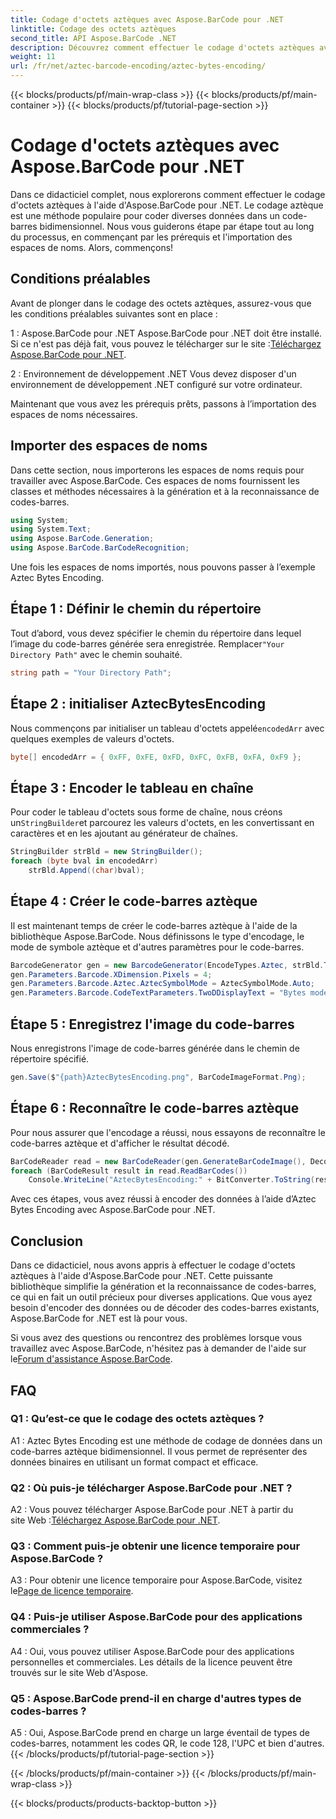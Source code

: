 ```yaml
---
title: Codage d'octets aztèques avec Aspose.BarCode pour .NET
linktitle: Codage des octets aztèques
second_title: API Aspose.BarCode .NET
description: Découvrez comment effectuer le codage d'octets aztèques avec Aspose.BarCode pour .NET. Guide étape par étape, prérequis et exemples de code inclus.
weight: 11
url: /fr/net/aztec-barcode-encoding/aztec-bytes-encoding/
---
```


{{< blocks/products/pf/main-wrap-class >}}
{{< blocks/products/pf/main-container >}}
{{< blocks/products/pf/tutorial-page-section >}}

# Codage d'octets aztèques avec Aspose.BarCode pour .NET

Dans ce didacticiel complet, nous explorerons comment effectuer le codage d'octets aztèques à l'aide d'Aspose.BarCode pour .NET. Le codage aztèque est une méthode populaire pour coder diverses données dans un code-barres bidimensionnel. Nous vous guiderons étape par étape tout au long du processus, en commençant par les prérequis et l'importation des espaces de noms. Alors, commençons!

## Conditions préalables

Avant de plonger dans le codage des octets aztèques, assurez-vous que les conditions préalables suivantes sont en place :

1 : Aspose.BarCode pour .NET
 Aspose.BarCode pour .NET doit être installé. Si ce n'est pas déjà fait, vous pouvez le télécharger sur le site :[Téléchargez Aspose.BarCode pour .NET](https://releases.aspose.com/barcode/net/).

2 : Environnement de développement .NET
Vous devez disposer d'un environnement de développement .NET configuré sur votre ordinateur.

Maintenant que vous avez les prérequis prêts, passons à l’importation des espaces de noms nécessaires.

## Importer des espaces de noms

Dans cette section, nous importerons les espaces de noms requis pour travailler avec Aspose.BarCode. Ces espaces de noms fournissent les classes et méthodes nécessaires à la génération et à la reconnaissance de codes-barres.

```csharp
using System;
using System.Text;
using Aspose.BarCode.Generation;
using Aspose.BarCode.BarCodeRecognition;
```

Une fois les espaces de noms importés, nous pouvons passer à l’exemple Aztec Bytes Encoding.


## Étape 1 : Définir le chemin du répertoire

 Tout d’abord, vous devez spécifier le chemin du répertoire dans lequel l’image du code-barres générée sera enregistrée. Remplacer`"Your Directory Path"` avec le chemin souhaité.

```csharp
string path = "Your Directory Path";
```

## Étape 2 : initialiser AztecBytesEncoding

 Nous commençons par initialiser un tableau d'octets appelé`encodedArr` avec quelques exemples de valeurs d'octets.

```csharp
byte[] encodedArr = { 0xFF, 0xFE, 0xFD, 0xFC, 0xFB, 0xFA, 0xF9 };
```

## Étape 3 : Encoder le tableau en chaîne

 Pour coder le tableau d'octets sous forme de chaîne, nous créons un`StringBuilder`et parcourez les valeurs d'octets, en les convertissant en caractères et en les ajoutant au générateur de chaînes.

```csharp
StringBuilder strBld = new StringBuilder();
foreach (byte bval in encodedArr)
    strBld.Append((char)bval);
```

## Étape 4 : Créer le code-barres aztèque

Il est maintenant temps de créer le code-barres aztèque à l'aide de la bibliothèque Aspose.BarCode. Nous définissons le type d'encodage, le mode de symbole aztèque et d'autres paramètres pour le code-barres.

```csharp
BarcodeGenerator gen = new BarcodeGenerator(EncodeTypes.Aztec, strBld.ToString());
gen.Parameters.Barcode.XDimension.Pixels = 4;
gen.Parameters.Barcode.Aztec.AztecSymbolMode = AztecSymbolMode.Auto;
gen.Parameters.Barcode.CodeTextParameters.TwoDDisplayText = "Bytes mode";
```

## Étape 5 : Enregistrez l'image du code-barres

Nous enregistrons l'image de code-barres générée dans le chemin de répertoire spécifié.

```csharp
gen.Save($"{path}AztecBytesEncoding.png", BarCodeImageFormat.Png);
```

## Étape 6 : Reconnaître le code-barres aztèque

Pour nous assurer que l'encodage a réussi, nous essayons de reconnaître le code-barres aztèque et d'afficher le résultat décodé.

```csharp
BarCodeReader read = new BarCodeReader(gen.GenerateBarCodeImage(), DecodeType.Aztec);
foreach (BarCodeResult result in read.ReadBarCodes())
    Console.WriteLine("AztecBytesEncoding:" + BitConverter.ToString(result.CodeBytes));
```

Avec ces étapes, vous avez réussi à encoder des données à l’aide d’Aztec Bytes Encoding avec Aspose.BarCode pour .NET.

## Conclusion

Dans ce didacticiel, nous avons appris à effectuer le codage d'octets aztèques à l'aide d'Aspose.BarCode pour .NET. Cette puissante bibliothèque simplifie la génération et la reconnaissance de codes-barres, ce qui en fait un outil précieux pour diverses applications. Que vous ayez besoin d'encoder des données ou de décoder des codes-barres existants, Aspose.BarCode for .NET est là pour vous.

Si vous avez des questions ou rencontrez des problèmes lorsque vous travaillez avec Aspose.BarCode, n'hésitez pas à demander de l'aide sur le[Forum d'assistance Aspose.BarCode](https://forum.aspose.com/c/barcode/13).

## FAQ

### Q1 : Qu’est-ce que le codage des octets aztèques ?

A1 : Aztec Bytes Encoding est une méthode de codage de données dans un code-barres aztèque bidimensionnel. Il vous permet de représenter des données binaires en utilisant un format compact et efficace.

### Q2 : Où puis-je télécharger Aspose.BarCode pour .NET ?

 A2 : Vous pouvez télécharger Aspose.BarCode pour .NET à partir du site Web :[Téléchargez Aspose.BarCode pour .NET](https://releases.aspose.com/barcode/net/).

### Q3 : Comment puis-je obtenir une licence temporaire pour Aspose.BarCode ?

 A3 : Pour obtenir une licence temporaire pour Aspose.BarCode, visitez le[Page de licence temporaire](https://purchase.aspose.com/temporary-license/).

### Q4 : Puis-je utiliser Aspose.BarCode pour des applications commerciales ?

A4 : Oui, vous pouvez utiliser Aspose.BarCode pour des applications personnelles et commerciales. Les détails de la licence peuvent être trouvés sur le site Web d'Aspose.

### Q5 : Aspose.BarCode prend-il en charge d'autres types de codes-barres ?

A5 : Oui, Aspose.BarCode prend en charge un large éventail de types de codes-barres, notamment les codes QR, le code 128, l'UPC et bien d'autres.
{{< /blocks/products/pf/tutorial-page-section >}}

{{< /blocks/products/pf/main-container >}}
{{< /blocks/products/pf/main-wrap-class >}}

{{< blocks/products/products-backtop-button >}}
